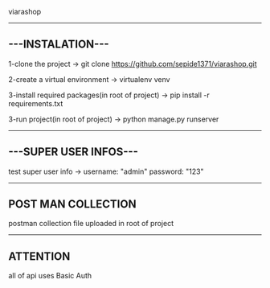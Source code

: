 viarashop

--------------------
 ---INSTALATION---
--------------------

1-clone the project -> 
git clone https://github.com/sepide1371/viarashop.git

2-create a virtual environment -> 
virtualenv venv

3-install required packages(in root of project) -> 
pip install -r requirements.txt

3-run project(in root of project) -> 
python manage.py runserver

--------------------
 ---SUPER USER INFOS---
--------------------

test super user info -> 
username: "admin"
password: "123"

--------------------
POST MAN COLLECTION
--------------------

postman collection file uploaded in root of project

--------------------
ATTENTION
--------------------
all of api uses Basic Auth

